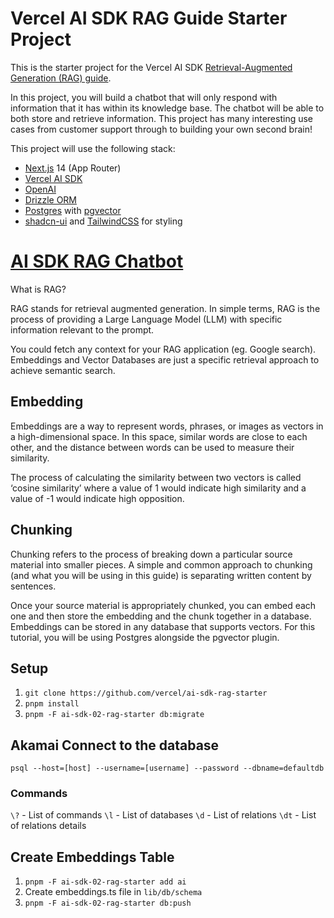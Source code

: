 # Vercel AI SDK RAG Guide Starter Project

This is the starter project for the Vercel AI SDK [Retrieval-Augmented Generation (RAG) guide](https://sdk.vercel.ai/docs/guides/rag-chatbot).

In this project, you will build a chatbot that will only respond with information that it has within its knowledge base. The chatbot will be able to both store and retrieve information. This project has many interesting use cases from customer support through to building your own second brain!

This project will use the following stack:

- [Next.js](https://nextjs.org) 14 (App Router)
- [Vercel AI SDK](https://sdk.vercel.ai/docs)
- [OpenAI](https://openai.com)
- [Drizzle ORM](https://orm.drizzle.team)
- [Postgres](https://www.postgresql.org/) with [ pgvector ](https://github.com/pgvector/pgvector)
- [shadcn-ui](https://ui.shadcn.com) and [TailwindCSS](https://tailwindcss.com) for styling

# [AI SDK RAG Chatbot](https://sdk.vercel.ai/docs/guides/rag-chatbot)

What is RAG?

RAG stands for retrieval augmented generation. In simple terms, RAG is the process of providing a Large Language Model (LLM) with specific information relevant to the prompt.

You could fetch any context for your RAG application (eg. Google search). Embeddings and Vector Databases are just a specific retrieval approach to achieve semantic search.

## Embedding

Embeddings are a way to represent words, phrases, or images as vectors in a high-dimensional space. In this space, similar words are close to each other, and the distance between words can be used to measure their similarity.

The process of calculating the similarity between two vectors is called ‘cosine similarity’ where a value of 1 would indicate high similarity and a value of -1 would indicate high opposition.

## Chunking

Chunking refers to the process of breaking down a particular source material into smaller pieces. A simple and common approach to chunking (and what you will be using in this guide) is separating written content by sentences.

Once your source material is appropriately chunked, you can embed each one and then store the embedding and the chunk together in a database. Embeddings can be stored in any database that supports vectors. For this tutorial, you will be using Postgres alongside the pgvector plugin.

## Setup

1. `git clone https://github.com/vercel/ai-sdk-rag-starter`
2. `pnpm install`
3. `pnpm -F ai-sdk-02-rag-starter db:migrate`

## Akamai Connect to the database

`psql --host=[host] --username=[username] --password --dbname=defaultdb`

### Commands

`\?` - List of commands
`\l` - List of databases
`\d` - List of relations
`\dt` - List of relations details

## Create Embeddings Table

1. `pnpm -F ai-sdk-02-rag-starter add ai`
2. Create embeddings.ts file in `lib/db/schema`
3. `pnpm -F ai-sdk-02-rag-starter db:push`
